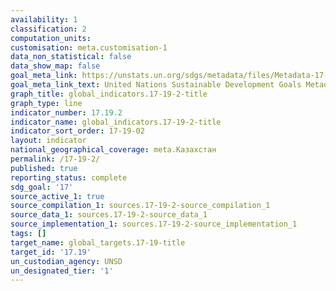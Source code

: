 ```yaml
---
availability: 1
classification: 2
computation_units:
customisation: meta.customisation-1
data_non_statistical: false
data_show_map: false
goal_meta_link: https://unstats.un.org/sdgs/metadata/files/Metadata-17-19-02a.pdf
goal_meta_link_text: United Nations Sustainable Development Goals Metadata (pdf 468kB)
graph_title: global_indicators.17-19-2-title
graph_type: line
indicator_number: 17.19.2
indicator_name: global_indicators.17-19-2-title
indicator_sort_order: 17-19-02
layout: indicator
national_geographical_coverage: meta.Казахстан
permalink: /17-19-2/
published: true
reporting_status: complete
sdg_goal: '17'
source_active_1: true
source_compilation_1: sources.17-19-2-source_compilation_1
source_data_1: sources.17-19-2-source_data_1
source_implementation_1: sources.17-19-2-source_implementation_1
tags: []
target_name: global_targets.17-19-title
target_id: '17.19'
un_custodian_agency: UNSD
un_designated_tier: '1'
---
```

